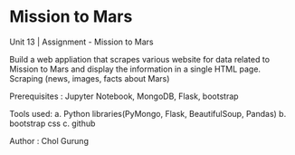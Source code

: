 # Mission to Mars
Unit 13 | Assignment - Mission to Mars

Build a web appliation that scrapes various website for data related to Mission to Mars and display the information in a single HTML page. Scraping (news, images, facts about Mars)


Prerequisites :  Jupyter Notebook, MongoDB, Flask, bootstrap 

Tools used: a. Python libraries(PyMongo, Flask, BeautifulSoup, Pandas) b. bootstrap css c. github 

Author : Chol Gurung

